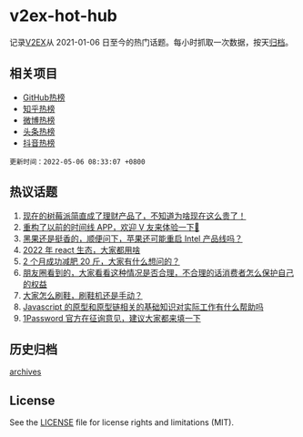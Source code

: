# v2ex-hot-hub

 记录[V2EX](https://www.v2ex.com/)从 2021-01-06 日至今的热门话题。每小时抓取一次数据，按天[归档](archives)。
 
 ## 相关项目

- [GitHub热榜](https://github.com/snaildev/github-hot-hub)
- [知乎热榜](https://github.com/snaildev/zhihu-hot-hub)
- [微博热榜](https://github.com/snaildev/weibo-hot-hub)
- [头条热榜](https://github.com/snaildev/toutiao-hot-hub)
- [抖音热榜](https://github.com/snaildev/douyin-hot-hub)


 `更新时间：2022-05-06 08:33:07 +0800`

## 热议话题

1. [现在的树莓派简直成了理财产品了，不知道为啥现在这么贵了！](https://www.v2ex.com/t/850870)
1. [重构了以前的时间线 APP，欢迎 V 友来体验一下🥳](https://www.v2ex.com/t/850878)
1. [黑果还是挺香的，顺便问下，苹果还可能重启 Intel 产品线吗？](https://www.v2ex.com/t/850958)
1. [2022 年 react 生态，大家都用啥](https://www.v2ex.com/t/850921)
1. [2 个月成功减肥 20 斤，大家有什么想问的？](https://www.v2ex.com/t/850939)
1. [朋友圈看到的，大家看看这种情况是否合理，不合理的话消费者怎么保护自己的权益](https://www.v2ex.com/t/850904)
1. [大家怎么刷鞋，刷鞋机还是手动？](https://www.v2ex.com/t/850877)
1. [Javascript 的原型和原型链相关的基础知识对实际工作有什么帮助吗](https://www.v2ex.com/t/851000)
1. [1Password 官方在征询意见，建议大家都来填一下](https://www.v2ex.com/t/850897)

## 历史归档

[archives](archives)

## License

See the [LICENSE](LICENSE) file for license rights and limitations (MIT).
